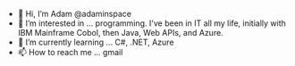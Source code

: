 - 👋 Hi, I’m Adam @adaminspace
- 👀 I’m interested in ... programming. I've been in IT all my life, initially with IBM Mainframe Cobol, then Java, Web APIs, and Azure.
- 🌱 I’m currently learning ... C#, .NET, Azure
- 📫 How to reach me ... gmail

<!---
adaminspace/adaminspace is a ✨ special ✨ repository because its `README.md` (this file) appears on your GitHub profile.
You can click the Preview link to take a look at your changes.
--->

